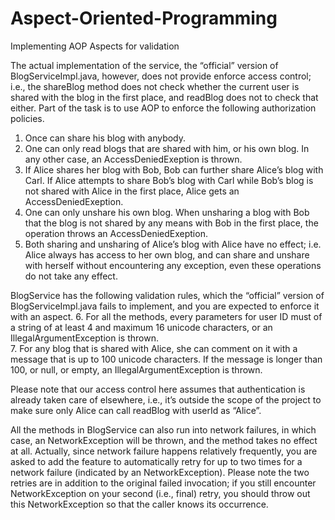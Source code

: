 # Aspect-Oriented-Programming
Implementing AOP Aspects for validation

The actual implementation of the service, the “official” version of BlogServiceImpl.java, however, does not provide enforce access control; i.e., the shareBlog method does not check whether the current user is shared with the blog in the first place, and readBlog does not to check that either. Part of the task is to use AOP to enforce the following authorization policies. 

1.	Once can share his blog with anybody.
2.	One can only read blogs that are shared with him, or his own blog. In any other case, an AccessDeniedExeption is thrown.
3.	If Alice shares her blog with Bob, Bob can further share Alice’s blog with Carl. If Alice attempts to share Bob’s blog with    Carl while Bob’s blog is not shared with Alice in the first place, Alice gets an AccessDeniedExeption.
4.	One can only unshare his own blog. When unsharing a blog with Bob that the blog is not shared by any means with Bob in the first place, the operation throws an AccessDeniedExeption. 
5.	Both sharing and unsharing of Alice’s blog with Alice have no effect; i.e. Alice always has access to her own blog, and can share and unshare with herself without encountering any exception, even these operations do not take any effect.

BlogService has the following validation rules, which the “official” version of BlogServiceImpl.java fails to implement, and you are expected to enforce it with an aspect.
6.	For all the methods, every parameters for user ID must of a string of at least 4 and maximum 16 unicode characters, or an IllegalArgumentException is thrown.  
7.	For any blog that is shared with Alice, she can comment on it with a message that is up to 100 unicode characters. If the message is longer than 100, or null, or empty, an IllegalArgumentException is thrown.

Please note that our access control here assumes that authentication is already taken care of elsewhere, i.e., it’s outside the scope of the project to make sure only Alice can call readBlog with userId as “Alice”.

All the methods in BlogService can also run into network failures, in which case, an NetworkException will be thrown, and the method takes no effect at all. Actually, since network failure happens relatively frequently, you are asked to add the feature to automatically retry for up to two times for a network failure (indicated by an NetworkException). Please note the two retries are in addition to the original failed invocation; if you still encounter NetworkException on your second (i.e., final) retry, you should throw out this NetworkException so that the caller knows its occurrence.
